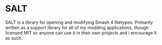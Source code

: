 # SALT
SALT is a library for opening and modifying Smash 4 filetypes. Primarily written as a support library for all of my modding applications, though licensed MIT so anyone can use it in their own projects and i encourage it as such.
